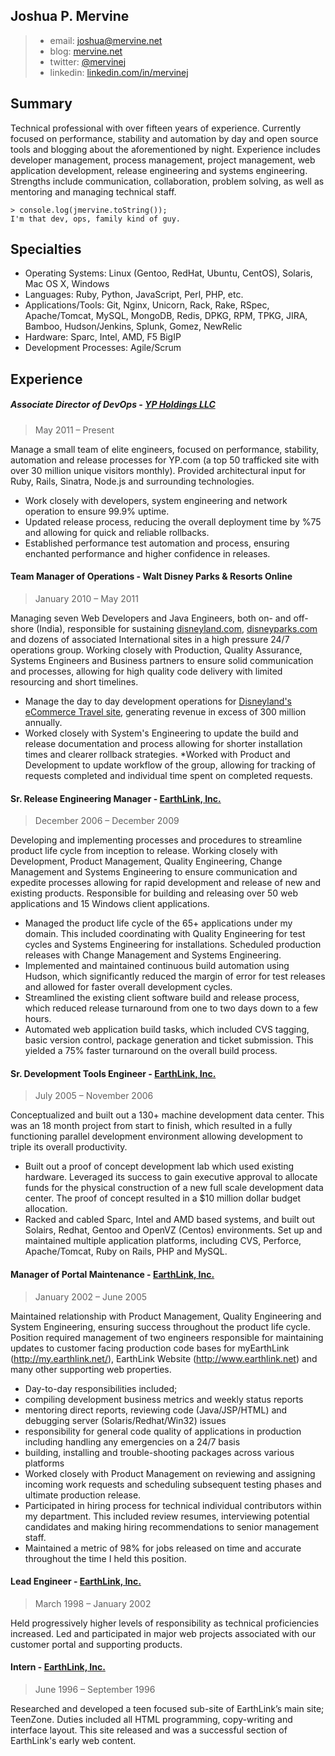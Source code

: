 ## Joshua P. Mervine
> * email: joshua@mervine.net
> * blog: [mervine.net](http://mervine.net)
> * twitter: [@mervinej](https://twitter.com/mervinej)
> * linkedin: [linkedin.com/in/mervinej](http://www.linkedin.com/in/mervinej)


## Summary

Technical professional with over fifteen years of experience. Currently focused on performance, stability and automation by day and open source tools and blogging about the aforementioned by night. Experience includes developer management, process management, project management, web application development, release engineering and systems engineering. Strengths include communication, collaboration, problem solving, as well as mentoring and managing technical staff.
```
> console.log(jmervine.toString());
I'm that dev, ops, family kind of guy.
```

## Specialties

* Operating Systems: Linux (Gentoo, RedHat, Ubuntu, CentOS), Solaris, Mac OS X, Windows
* Languages: Ruby, Python, JavaScript, Perl, PHP, etc.
* Applications/Tools: Git, Nginx, Unicorn, Rack, Rake, RSpec, Apache/Tomcat, MySQL, MongoDB, Redis, DPKG, RPM, TPKG, JIRA, Bamboo, Hudson/Jenkins, Splunk, Gomez, NewRelic
* Hardware: Sparc, Intel, AMD, F5 BigIP
* Development Processes: Agile/Scrum

## Experience

##### Associate Director of DevOps - [YP Holdings LLC](http://www.yellowpages.com)
> May 2011 – Present

Manage a small team of elite engineers, focused on performance, stability, automation and release processes for YP.com (a top 50 trafficked site with over 30 million unique visitors monthly). Provided architectural input for Ruby, Rails, Sinatra, Node.js and surrounding technologies. 
* Work closely with developers, system engineering and network operation to ensure 99.9% uptime. 
* Updated release process, reducing the overall deployment time by %75 and allowing for quick and reliable rollbacks.
* Established performance test automation and process, ensuring enchanted performance and higher confidence in releases.

#### Team Manager of Operations - Walt Disney Parks & Resorts Online
> January 2010 – May 2011

Managing seven Web Developers and Java Engineers, both on- and off-shore (India), responsible for sustaining [disneyland.com](https://disneyland.disney.go.com/), [disneyparks.com](http://disneyparks.disney.go.com/) and dozens of associated International sites in a high pressure 24/7 operations group. Working closely with Production, Quality Assurance, Systems Engineers and Business partners to ensure solid communication and processes, allowing for high quality code delivery with limited resourcing and short timelines.
* Manage the day to day development operations for [Disneyland's eCommerce Travel site](https://disneyland.disney.go.com/), generating revenue in excess of 300 million annually.
* Worked closely with System's Engineering to update the build and release documentation and process allowing for shorter installation times and clearer rollback strategies.
*Worked with Product and Development to update workflow of the group, allowing for tracking of requests completed and individual time spent on completed requests.

#### Sr. Release Engineering Manager - [EarthLink, Inc.](http://www.earthlink.net)
> December 2006 – December 2009

Developing and implementing processes and procedures to streamline product life cycle from inception to release. Working closely with Development, Product Management, Quality Engineering, Change Management and Systems Engineering to ensure communication and expedite processes allowing for rapid development and release of new and existing products. Responsible for building and releasing over 50 web applications and 15 Windows client applications. 
* Managed the product life cycle of the 65+ applications under my domain. This included coordinating with Quality Engineering for test cycles and Systems Engineering for installations. Scheduled production releases with Change Management and Systems Engineering.
* Implemented and maintained continuous build automation using Hudson, which significantly reduced the margin of error for test releases and allowed for faster overall development cycles.
* Streamlined the existing client software build and release process, which reduced release turnaround from one to two days down to a few hours. 
* Automated web application build tasks, which included CVS tagging, basic version control, package generation and ticket submission. This yielded a 75% faster turnaround on the overall build process.

#### Sr. Development Tools Engineer - [EarthLink, Inc.](http://www.earthlink.net)
> July 2005 – November 2006

Conceptualized and built out a 130+ machine development data center. This was an 18 month project from start to finish, which resulted in a fully functioning parallel development environment allowing development to triple its overall productivity.
* Built out a proof of concept development lab which used existing hardware. Leveraged its success to gain executive approval to allocate funds for the physical construction of a new full scale development data center. The proof of concept resulted in a $10 
million dollar budget allocation.
* Racked and cabled Sparc, Intel and AMD based systems, and built out Solairs, Redhat, Gentoo and OpenVZ (Centos) environments. Set up and maintained multiple application platforms, including CVS, Perforce, Apache/Tomcat, Ruby on Rails, PHP and MySQL.

#### Manager of Portal Maintenance - [EarthLink, Inc.](http://www.earthlink.net)
> January 2002 – June 2005

Maintained relationship with Product Management, Quality Engineering and System Engineering, ensuring success throughout the product life cycle. Position required management of two engineers responsible for maintaining updates to customer facing production code bases for myEarthLink (http://my.earthlink.net/), EarthLink Website (http://www.earthlink.net) and many other supporting web properties. 
* Day-to-day responsibilities included; 
* compiling development business metrics and weekly status reports 
* mentoring direct reports, reviewing code (Java/JSP/HTML) and debugging server (Solaris/Redhat/Win32) issues 
* responsibility for general code quality of applications in production including handling any emergencies on a 24/7 basis 
* building, installing and trouble-shooting packages across various platforms 
* Worked closely with Product Management on reviewing and assigning incoming work requests and scheduling subsequent testing phases and ultimate production release. 
* Participated in hiring process for technical individual contributors within my department. This included review resumes, interviewing potential candidates and making hiring recommendations to senior management staff. 
* Maintained a metric of 98% for jobs released on time and accurate throughout the time I held this position.

#### Lead Engineer - [EarthLink, Inc.](http://www.earthlink.net)
> March 1998 – January 2002

Held progressively higher levels of responsibility as technical proficiencies increased. Led and participated in major web projects associated with our customer portal and supporting products.

#### Intern - [EarthLink, Inc.](http://www.earthlink.net)
> June 1996 – September 1996

Researched and developed a teen focused sub-site of EarthLink’s main site; TeenZone. Duties included all HTML programming, copy-writing and interface layout. This site released and was a successful section of EarthLink's early web content.

